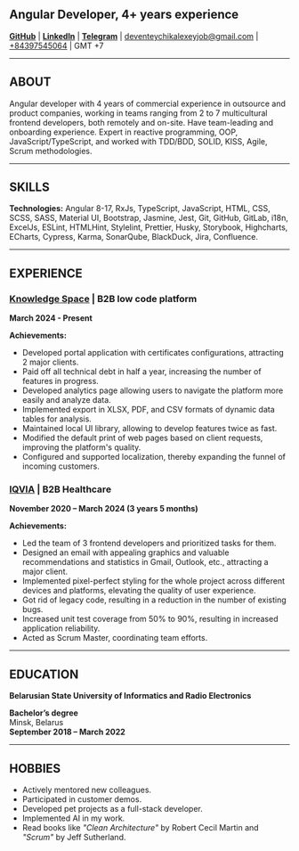 ## Angular Developer, 4+ years experience

**[GitHub](https://github.com/DeventeychikAlexey)** | **[LinkedIn](https://www.linkedin.com/in/alexey-deventeychik-016660258/)** | **[Telegram](https://t.me/leeeyix)** | [deventeychikalexeyjob@gmail.com](mailto:deventeychikalexeyjob@gmail.com)  | [+84397545064](tel:+84397545064) | GMT +7

---

## ABOUT

Angular developer with 4 years of commercial experience in outsource and product companies, working in teams ranging from 2 to 7 multicultural frontend developers, both remotely and on-site. Have team-leading and onboarding experience. Expert in reactive programming, OOP, JavaScript/TypeScript, and worked with TDD/BDD, SOLID, KISS, Agile, Scrum methodologies.

---

## SKILLS

**Technologies:**
Angular 8-17, RxJs, TypeScript, JavaScript, HTML, CSS, SCSS, SASS, Material UI, Bootstrap, Jasmine, Jest, Git, GitHub, GitLab, i18n, ExcelJs, ESLint, HTMLHint, Stylelint, Prettier, Husky, Storybook, Highcharts, ECharts, Cypress, Karma, SonarQube, BlackDuck, Jira, Confluence.

---

## EXPERIENCE

### **[Knowledge Space](https://im.systems/) | B2B low code platform** 
**March 2024 - Present**

**Achievements:**

- Developed portal application with certificates configurations, attracting 2 major clients.
- Paid off all technical debt in half a year, increasing the number of features in progress.
- Developed analytics page allowing users to navigate the platform more easily and analyze data.
- Implemented export in XLSX, PDF, and CSV formats of dynamic data tables for analysis.
- Maintained local UI library, allowing to develop features twice as fast.
- Modified the default print of web pages based on client requests, improving the platform's quality.
- Configured and supported localization, thereby expanding the funnel of incoming customers.

### **[IQVIA](https://www.iqvia.com/) | B2B Healthcare**
**November 2020 – March 2024 (3 years 5 months)**

**Achievements:**

- Led the team of 3 frontend developers and prioritized tasks for them.
- Designed an email with appealing graphics and valuable recommendations and statistics in Gmail, Outlook, etc., attracting a major client.
- Implemented pixel-perfect styling for the whole project across different devices and platforms, elevating the quality of user experience.
- Got rid of legacy code, resulting in a reduction in the number of existing bugs.
- Increased unit test coverage from 50% to 90%, resulting in increased application reliability.
- Acted as Scrum Master, coordinating team efforts.

---

## EDUCATION

**Belarusian State University of Informatics and Radio Electronics**

**Bachelor’s degree**  
Minsk, Belarus  
**September 2018 – March 2022**

---

## HOBBIES

- Actively mentored new colleagues.
- Participated in customer demos.
- Developed pet projects as a full-stack developer.
- Implemented AI in my work.
- Read books like _"Clean Architecture"_ by Robert Cecil Martin and _"Scrum"_ by Jeff Sutherland.
